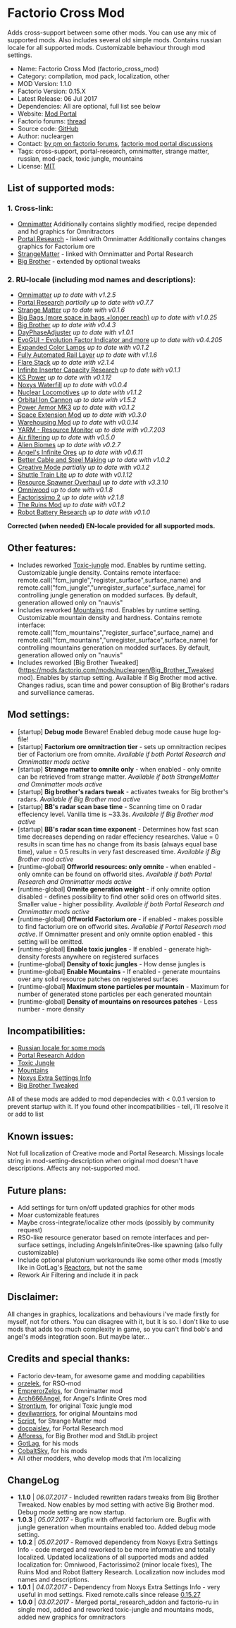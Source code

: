 Factorio Cross Mod
===
Adds cross-support between some other mods. You can use any mix of supported mods. Also includes several old simple mods. Contains russian locale for all supported mods. Customizable behaviour through mod settings.

+ Name: Factorio Cross Mod (factorio_cross_mod)
+ Category: compilation, mod pack, localization, other
+ MOD Version: 1.1.0
+ Factorio Version: 0.15.X
+ Latest Release: 06 Jul 2017
+ Dependencies: All are optional, full list see below
+ Website: [Mod Portal](https://mods.factorio.com/mods/nucleargen/factorio_cross_mod)
+ Factorio forums: [thread](https://forums.factorio.com/viewtopic.php?f=94&t=50522)
+ Source code: [GitHub](https://github.com/nucleargen/factorio_cross_mod)
+ Author: nucleargen
+ Contact: [by pm on factorio forums](https://forums.factorio.com/ucp.php?i=pm&mode=compose&u=20136), [factorio mod portal discussions](https://mods.factorio.com/mods/nucleargen/factorio_cross_mod/discussion)
+ Tags: cross-support, portal-research, omnimatter, strange matter, russian, mod-pack, toxic jungle, mountains
+ License: [MIT](https://opensource.org/licenses/MIT)

## List of supported mods:
### 1. Cross-link:
+ [Omnimatter](https://mods.factorio.com/mods/EmperorZelos/omnimatter)
Additionally contains slightly modified, recipe depended and hd graphics for Omnitractors
+ [Portal Research](https://mods.factorio.com/mods/docpaisley/portal-research) - linked with Omnimatter
Additionally contains changes graphics for Factorium ore
+ [StrangeMatter](https://mods.factorio.com/mods/5cript/StrangeMatter) - linked with Omnimatter and Portal Research
+ [Big Brother](https://mods.factorio.com/mods/Afforess/Big_Brother) - extended by optional tweaks
### 2. RU-locale (including mod names and descriptions):
+ [Omnimatter](https://mods.factorio.com/mods/EmperorZelos/omnimatter) *up to date with v1.2.5*
+ [Portal Research](https://mods.factorio.com/mods/docpaisley/portal-research) *partially up to date with v0.7.7*
+ [Strange Matter](https://mods.factorio.com/mods/5cript/StrangeMatter) *up to date with v0.1.6*
+ [Big Bags (more space in bags +longer reach)](https://mods.factorio.com/mods/binbinhfr/BigBags) *up to date with v1.0.25*
+ [Big Brother](https://mods.factorio.com/mods/Afforess/Big_Brother) *up to date with v0.4.3*
+ [DayPhaseAdjuster](https://mods.factorio.com/mods/AliceTheGorgon/DayPhaseAdjuster) *up to date with v1.0.1*
+ [EvoGUI - Evolution Factor Indicator and more](https://mods.factorio.com/mods/Narc/EvoGUI) *up to date with v0.4.205*
+ [Expanded Color Lamps](https://mods.factorio.com/mods/Klonan/Expanded_Color_Lamps) *up to date with v0.1.2*
+ [Fully Automated Rail Layer](https://mods.factorio.com/mods/Choumiko/FARL) *up to date with v1.1.6*
+ [Flare Stack](https://mods.factorio.com/mods/GotLag/Flare%20Stack) *up to date with v2.1.4*
+ [Infinite Inserter Capacity Research](https://mods.factorio.com/mods/Emmote/InfiniteInserterCapacity_Research) *up to date with v0.1.1*
+ [KS Power](https://mods.factorio.com/mods/Klonan/KS_Power) *up to date with v0.1.12*
+ [Noxys Waterfill](https://mods.factorio.com/mods/CobaltSky/Noxys_Waterfill) *up to date with v0.0.4*
+ [Nuclear Locomotives](https://mods.factorio.com/mods/GotLag/Nuclear%20Locomotives) *up to date with v1.1.2*
+ [Orbital Ion Cannon](https://mods.factorio.com/mods/Supercheese/Orbital%20Ion%20Cannon) *up to date with v1.5.2*
+ [Power Armor MK3](https://mods.factorio.com/mods/jimmy_1283/Power%20Armor%20MK3) *up to date with v0.1.2*
+ [Space Extension Mod](https://mods.factorio.com/mods/LordKTor/SpaceMod) *up to date with v0.3.0*
+ [Warehousing Mod](https://mods.factorio.com/mods/kingarthur/Warehousing%20v15) *up to date with v0.0.14*
+ [YARM - Resource Monitor](https://mods.factorio.com/mods/Narc/YARM) *up to date with v0.7.203*
+ [Air filtering](https://mods.factorio.com/mods/Schorty/air-filtering) *up to date with v0.5.0*
+ [Alien Biomes](https://mods.factorio.com/mods/Earendel/alien-biomes) *up to date with v0.2.7*
+ [Angel's Infinite Ores](https://mods.factorio.com/mods/Arch666Angel/angelsinfiniteores) *up to date with v0.6.11*
+ [Better Cable and Steel Making](https://mods.factorio.com/mods/LaVADraGoN/cableSteelMaking) *up to date with v1.0.2*
+ [Creative Mode](https://mods.factorio.com/mods/Mooncat/creative-mode) *partially up to date with v0.1.2*
+ [Shuttle Train Lite](https://mods.factorio.com/mods/folk/folk-shuttle) *up to date with v0.1.12*
+ [Resource Spawner Overhaul](https://mods.factorio.com/mods/orzelek/rso-mod) *up to date with v3.3.10*
+ [Omniwood](https://mods.factorio.com/mods/EmperorZelos/omnimatter_wood) *up to date with v0.1.8*
+ [Factorissimo 2](https://mods.factorio.com/mods/MagmaMcFry/Factorissimo2) *up to date with v2.1.8*
+ [The Ruins Mod](https://mods.factorio.com/mods/Gangsir/Ruins) *up to date with v0.1.2*
+ [Robot Battery Research](https://mods.factorio.com/mods/Klonan/Robot_Battery_Research) *up to date with v0.1.0*

**Corrected (when needed) EN-locale provided for all supported mods.**

## Other features:
+ Includes reworked [Toxic-jungle](https://mods.factorio.com/mods/nucleargen/toxic-jungle) mod. Enables by runtime setting. Customizable jungle density.
Contains remote interface: remote.call("fcm_jungle","register_surface",surface_name) and remote.call("fcm_jungle","unregister_surface",surface_name) for controlling jungle generation on modded surfaces. By default, generation allowed only on "nauvis"
+ Includes reworked [Mountains](https://mods.factorio.com/mods/nucleargen/Mountains-up) mod. Enables by runtime setting. Customizable mountain density and hardness.
Contains remote interface: remote.call("fcm_mountains","register_surface",surface_name) and remote.call("fcm_mountains","unregister_surface",surface_name) for controlling mountains generation on modded surfaces. By default, generation allowed only on "nauvis"
+ Includes reworked [Big Brother Tweaked](https://mods.factorio.com/mods/nucleargen/Big_Brother_Tweaked mod). Enables by startup setting. Available if Big Brother mod active. Changes radius, scan time and power consuption of Big Brother's radars and survelliance cameras.

## Mod settings:
+ [startup] **Debug mode** Beware! Enabled debug mode cause huge log-file!
+ [startup] **Factorium ore omnitraction tier** - sets up omnitraction recipes tier of Factorium ore from omnite. *Available if both Portal Research and Omnimatter mods active*
+ [startup] **Strange matter to omnite only** - when enabled - only omnite can be retrieved from strange matter. *Available if both StrangeMatter and Omnimatter mods active*
+ [startup] **Big brother's radars tweak** - activates tweaks for Big brother's radars. *Available if Big Brother mod active*
+ [startup] **BB's radar scan base time** - Scanning time on 0 radar effeciency level. Vanilla time is ~33.3s. *Available if Big Brother mod active*
+ [startup] **BB's radar scan time exponent** - Determines how fast scan time decreases depending on radar effeciency researches. Value = 0 results in scan time has no change from its basis (always equal base time), value = 0.5 results in very fast descreased time. *Available if Big Brother mod active*
+ [runtime-global] **Offworld resources: only omnite** - when enabled - only omnite can be found on offworld sites. *Available if both Portal Research and Omnimatter mods active*
+ [runtime-global] **Omnite generation weight** - if only omnite option disabled - defines possibility to find other solid ores on offworld sites. Smaller value - higher possibility. *Available if both Portal Research and Omnimatter mods active*
+ [runtime-global] **Offworld Factorium ore** - if enabled - makes possible to find factorium ore on offworld sites. *Available if Portal Research mod active*. If Omnimatter present and only omnite option enabled - this setting will be omitted.
+ [runtime-global] **Enable toxic jungles** - If enabled - generate high-density forests anywhere on registered surfaces
+ [runtime-global] **Density of toxic jungles** - How dense jungles is
+ [runtime-global] **Enable Mountains** - If enabled - generate mountains over any solid resource patches on registered surfaces
+ [runtime-global] **Maximum stone particles per mountain** - Maximum for number of generated stone particles per each generated mountain
+ [runtime-global] **Density of mountains on resources patches** - Less number - more density

## Incompatibilities:
+ [Russian locale for some mods](https://mods.factorio.com/mods/nucleargen/factorio-ru)
+ [Portal Research Addon](https://mods.factorio.com/mods/nucleargen/portal-research-addon)
+ [Toxic Jungle](https://mods.factorio.com/mods/nucleargen/toxic-jungle)
+ [Mountains](https://mods.factorio.com/mods/nucleargen/Mountains-up)
+ [Noxys Extra Settings Info](https://mods.factorio.com/mods/CobaltSky/Noxys_Extra_Settings_Info)
+ [Big Brother Tweaked](https://mods.factorio.com/mods/nucleargen/Big_Brother_Tweaked)

All of these mods are added to mod dependecies with < 0.0.1 version to prevent startup with it.
If you found other incompatibilities - tell, i'll resolve it or add to list

## Known issues:
Not full localization of Creative mode and Portal Research.
Missings locale string in mod-setting-description when original mod doesn't have descriptions. Affects any not-supported mod.

## Future plans:
+ Add settings for turn on/off updated graphics for other mods
+ Moar customizable features
+ Maybe cross-integrate/localize other mods (possibly by community request)
+ RSO-like resource generator based on remote interfaces and per-surface settings, including AngelsInfiniteOres-like spawning (also fully customizable)
+ Include optional plutonium workarounds like some other mods (mostly like in GotLag's [Reactors](https://mods.factorio.com/mods/GotLag/Reactors), but not the same
+ Rework Air Filtering and include it in pack

## Disclaimer:
All changes in graphics, localizations and behaviours i've made firstly for myself, not for others. You can disagree with it, but it is so. I don't like to use mods that adds too much complexity in game, so you can't find bob's and angel's mods integration soon. But maybe later...

## Credits and special thanks:
+ Factorio dev-team, for awesome game and modding capabilities
+ [orzelek](https://forums.factorio.com/memberlist.php?mode=viewprofile&u=6678), for RSO-mod
+ [EmprerorZelos](https://forums.factorio.com/memberlist.php?mode=viewprofile&u=14860), for Omnimatter mod
+ [Arch666Angel](https://forums.factorio.com/memberlist.php?mode=viewprofile&u=10813), for Angel's Infinite Ores mod
+ [Strontium](https://forums.factorio.com/memberlist.php?mode=viewprofile&u=5715), for original Toxic jungle mod
+ [devilwarriors](https://forums.factorio.com/memberlist.php?mode=viewprofile&u=12534), for original Mountains mod
+ [5cript](https://forums.factorio.com/memberlist.php?mode=viewprofile&u=25384), for Strange Matter mod
+ [docpaisley](https://forums.factorio.com/memberlist.php?mode=viewprofile&u=17116), for Portal Research mod
+ [Afforess](https://forums.factorio.com/memberlist.php?mode=viewprofile&u=7073), for Big Brother mod and StdLib project
+ [GotLag](https://forums.factorio.com/memberlist.php?mode=viewprofile&u=1561), for his mods
+ [CobaltSky](https://mods.factorio.com/mods/CobaltSky), for his mods
+ All other modders, who develop mods that i'm localizing


ChangeLog
---

+ **1.1.0** | *06.07.2017* - Included rewritten radars tweaks from Big Brother Tweaked. Now enables by mod setting with active Big Brother mod. Debug mode setting are now startup.
+ **1.0.3** | *05.07.2017* - Bugfix with offworld factorium ore. Bugfix with jungle generation when mountains enabled too. Added debug mode setting.
+ **1.0.2** | *05.07.2017* - Removed dependency from Noxys Extra Settings Info - code merged and reworked to be more informative and totally localized. Updated localizations of all supported mods and added localization for: Omniwood, Factorissimo2 (minor locale fixes), The Ruins Mod and Robot Battery Research. Localization now includes mod names and descriptions.
+ **1.0.1** | *04.07.2017* - Dependency from Noxys Extra Settings Info - very useful in mod settings. Fixed remote.calls since release [0.15.27](https://forums.factorio.com/viewtopic.php?f=3&t=50528)
+ **1.0.0** | *03.07.2017* - Merged portal_research_addon and factorio-ru in single mod, added and reworked toxic-jungle and mountains mods, added new graphics for omnitractors